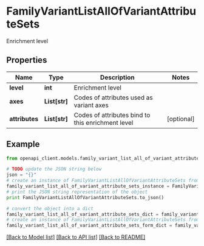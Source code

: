 # FamilyVariantListAllOfVariantAttributeSets

Enrichment level

## Properties
Name | Type | Description | Notes
------------ | ------------- | ------------- | -------------
**level** | **int** | Enrichment level | 
**axes** | **List[str]** | Codes of attributes used as variant axes | 
**attributes** | **List[str]** | Codes of attributes bind to this enrichment level | [optional] 

## Example

```python
from openapi_client.models.family_variant_list_all_of_variant_attribute_sets import FamilyVariantListAllOfVariantAttributeSets

# TODO update the JSON string below
json = "{}"
# create an instance of FamilyVariantListAllOfVariantAttributeSets from a JSON string
family_variant_list_all_of_variant_attribute_sets_instance = FamilyVariantListAllOfVariantAttributeSets.from_json(json)
# print the JSON string representation of the object
print FamilyVariantListAllOfVariantAttributeSets.to_json()

# convert the object into a dict
family_variant_list_all_of_variant_attribute_sets_dict = family_variant_list_all_of_variant_attribute_sets_instance.to_dict()
# create an instance of FamilyVariantListAllOfVariantAttributeSets from a dict
family_variant_list_all_of_variant_attribute_sets_form_dict = family_variant_list_all_of_variant_attribute_sets.from_dict(family_variant_list_all_of_variant_attribute_sets_dict)
```
[[Back to Model list]](../README.md#documentation-for-models) [[Back to API list]](../README.md#documentation-for-api-endpoints) [[Back to README]](../README.md)


